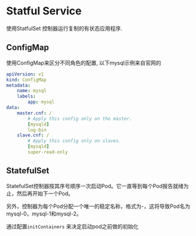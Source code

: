 # Statful Service

使用StatfulSet 控制器运行复制的有状态应用程序.

## ConfigMap

使用ConfigMap来区分不同角色的配置, 以下mysql示例来自官网的

```yml
apiVersion: v1
kind: ConfigMap
metadata:
    name: mysql
    labels:
        app: mysql
data:
    master.cnf: /
        # Apply this config only on the master.
        [mysqld]
        log-bin
    slave.cnf: /
        # Apply this config only on slaves.
        [mysqld]
        super-read-only
```

## StatefulSet

StatefulSet控制器按其序号顺序一次启动Pod。它一直等到每个Pod报告就绪为止，然后再开始下一个Pod。

另外，控制器为每个Pod分配一个唯一的稳定名称，格式为<statefulset-name>-<ordinal-index>，这将导致Pod名为mysql-0，mysql-1和mysql-2。


通过配置```initContainers```  来决定启动pod之前做的初始化
